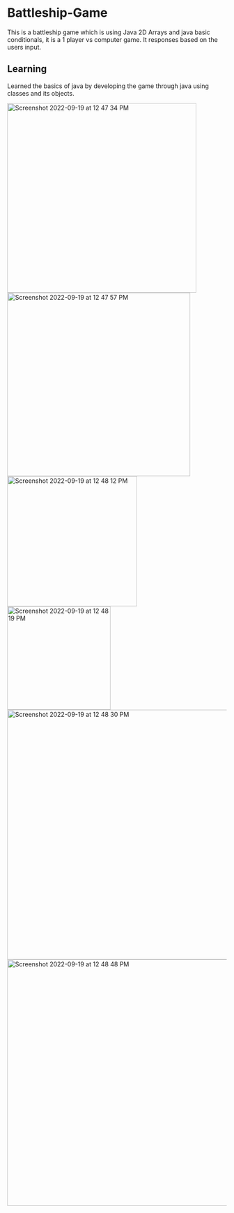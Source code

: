 # Battleship-Game
This is a battleship game which is using Java 2D Arrays and java basic conditionals, it is a 1 player vs computer game. It responses based on the users input.
 
 ## Learning
 Learned the basics of java by developing the game through java using classes and its objects.
  
<img width="434" alt="Screenshot 2022-09-19 at 12 47 34 PM" src="https://user-images.githubusercontent.com/95746746/190967948-92c77e80-c5b6-4b79-9cf9-25f06ed5d7b5.png">
<img width="420" alt="Screenshot 2022-09-19 at 12 47 57 PM" src="https://user-images.githubusercontent.com/95746746/190967956-4a440bd9-4ffb-4f56-845e-d42d34f1bf00.png">
<img width="298" alt="Screenshot 2022-09-19 at 12 48 12 PM" src="https://user-images.githubusercontent.com/95746746/190967960-479c1947-ee74-4f19-9857-a0211b8b2b60.png">
<img width="237" alt="Screenshot 2022-09-19 at 12 48 19 PM" src="https://user-images.githubusercontent.com/95746746/190967964-d32a13e0-9c82-41a2-9d57-ed67b0bb47f2.png">
<img width="572" alt="Screenshot 2022-09-19 at 12 48 30 PM" src="https://user-images.githubusercontent.com/95746746/190967969-41cdd461-5ed1-4a15-9802-78b9fecb767d.png">
<img width="564" alt="Screenshot 2022-09-19 at 12 48 48 PM" src="https://user-images.githubusercontent.com/95746746/190967972-895de00a-cb68-4cdc-9c6e-ef33bb2b5882.png">
